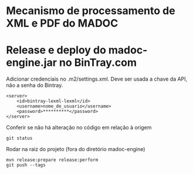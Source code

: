 Mecanismo de processamento de XML e PDF do MADOC
=====

# Release e deploy do madoc-engine.jar no BinTray.com 

Adicionar credenciais no .m2/settings.xml. Deve ser usada a chave da API, não a senha do Bintray.

	<server>
		<id>bintray-lexml-lexml</id>
		<username>nome_de_usuario</username>
		<password>**********</password>
	</server>

Conferir se não há alteração no código em relação à origem

	git status

Rodar na raiz do projeto (fora do diretório madoc-engine)

	mvn release:prepare release:perform
	git push --tags
	

